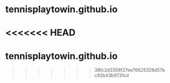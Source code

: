 # tennisplaytowin.github.io

# <<<<<<< HEAD

# tennisplaytowin.github.io

> > > > > > > 38fc2d3359f27ee76625326d57bc92b43b9731cd
